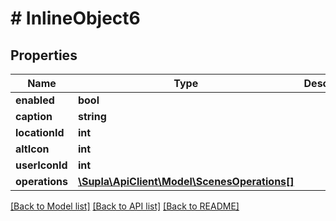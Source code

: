 # # InlineObject6

## Properties

Name | Type | Description | Notes
------------ | ------------- | ------------- | -------------
**enabled** | **bool** |  | [optional]
**caption** | **string** |  | [optional]
**locationId** | **int** |  | [optional]
**altIcon** | **int** |  | [optional]
**userIconId** | **int** |  | [optional]
**operations** | [**\Supla\ApiClient\Model\ScenesOperations[]**](ScenesOperations.md) |  | [optional]

[[Back to Model list]](../../README.md#models) [[Back to API list]](../../README.md#endpoints) [[Back to README]](../../README.md)
